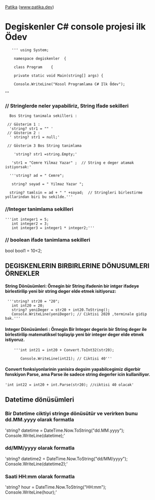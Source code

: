 
[Patika](www.patika.dev)
(www.patika.dev)

# Degiskenler C# console projesi ilk Ödev

       ''' using System;
        
        namespace degiskenler  {
        
        class Program    {
        
        private static void Main(string[] args) {
        
        Console.WriteLine("Kosol Programlama C# Ilk Ödev");
        
   '''

###  // Stringlerde neler yapabiliriz, String Ifade sekilleri

      Bos String tanimala sekilleri : 
      
     // Gösterim 1 : 
      'string? str1 = "" '
     // Gösterim 2 : 
      ' string? str1 = null;'

     // Gösterim 3 Bos String tanimlama
      
        'string? str1 =string.Empty;'
        
       'str1 = "Cemre Yilmaz Yazar" ;  // String e deger atamak istiyorsak:'
        
      '''string? ad = " Cemre";
       
       string? soyad = " Yilmaz Yazar ";

      string? tamlsin = ad + " " +soyad;  // Stringleri birlestirme yollarindan biri bu sekilde.'''

### //Integer tanimlama sekilleri

    '''int integer1 = 5;
       int integer2 = 3;
       int integer3 = integer1 * integer2;'''

### // boolean ifade tanimlama sekilleri 

bool bool1 = 10<2;

## DEGISKENLERIN BIRBIRLERINE DÖNUSUMLERI ÖRNEKLER

#### String Dönüsümleri: Örnegin bir String ifadenin  bir intger ifadeye birlestirilip yeni bir string deger elde etmek isitiyoruz:
     '''string? str20 = "20";
       int int20 = 20;
       string? yeniDeger = str20 + int20.ToString();
       Console.WriteLine(yeniDeger); // Ciktisi 2020 ,terminale gidip bak.'''

#### Integer Dönüsümleri : Örnegin Bir Integer degerin bir String deger ile birlestirilip matematiksel toplayip yeni bir integer deger elde etmek istiyoruz.

        '''int int21 = int20 + Convert.ToInt32(str20);
        
           Console.WriteLine(int21); // Ciktisi 40'''

#### Convert fonksiyonlarinin yanisira degsim yapabilcegimiz digerbir fonskiyon Parse, ama Parse ile sadece string degerler icin kullaniliyor.

    'int int22 = int20 + int.Parse(str20); //ciktisi 40 olacak'

## Datetime dönüsümleri
### Bir Datetime ciktiyi stringe dönüsütür ve verirken bunu dd.MM.yyyy olarak formatla 

'string? datetime = DateTime.Now.ToString("dd.MM.yyyy");
Console.WriteLine(datetime);' 

### dd/MM/yyyy olarak formatla

'string? datetime2 = DateTime.Now.ToString("dd/MM/yyyy");
Console.WriteLine(datetime2);' 

### Saati HH:mm olarak formatla

'string? hour = DateTime.Now.ToString("HH:mm");
 Console.WriteLine(hour);'
                                       
